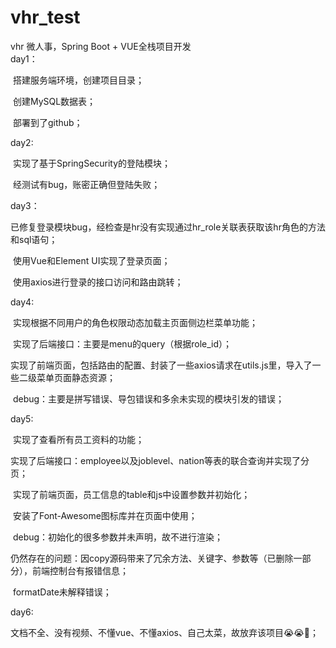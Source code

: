 # vhr_test
vhr  微人事，Spring Boot + VUE全栈项目开发  
day1：  

​	搭建服务端环境，创建项目目录；  

​    创建MySQL数据表；  

​    部署到了github；  

day2:

​	实现了基于SpringSecurity的登陆模块；

​	经测试有bug，账密正确但登陆失败；

day3：

​	已修复登录模块bug，经检查是hr没有实现通过hr_role关联表获取该hr角色的方法和sql语句；

​	使用Vue和Element UI实现了登录页面；

​	使用axios进行登录的接口访问和路由跳转；

day4:

​	实现根据不同用户的角色权限动态加载主页面侧边栏菜单功能；

​	实现了后端接口：主要是menu的query（根据role_id）；

​	实现了前端页面，包括路由的配置、封装了一些axios请求在utils.js里，导入了一些二级菜单页面静态资源；

​	debug：主要是拼写错误、导包错误和多余未实现的模块引发的错误；

day5:

​	实现了查看所有员工资料的功能；

​	实现了后端接口：employee以及joblevel、nation等表的联合查询并实现了分页；

​	实现了前端页面，员工信息的table和js中设置参数并初始化；

​	安装了Font-Awesome图标库并在页面中使用；

​	debug：初始化的很多参数并未声明，故不进行渲染；

​	仍然存在的问题：因copy源码带来了冗余方法、关键字、参数等（已删除一部分），前端控制台有报错信息；

​									formatDate未解释错误；

day6:

​	文档不全、没有视频、不懂vue、不懂axios、自己太菜，故放弃该项目😭😭🐷；